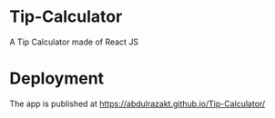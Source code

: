 # Tip-Calculator
A Tip Calculator made of React JS

# Deployment
 The app is published at https://abdulrazakt.github.io/Tip-Calculator/


